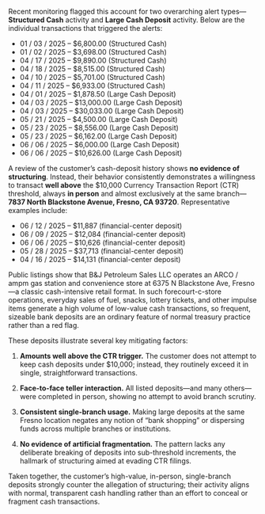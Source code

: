 Recent monitoring flagged this account for two overarching alert types—**Structured Cash** activity and **Large Cash Deposit** activity. Below are the individual transactions that triggered the alerts:

* 01 / 03 / 2025 – \$6,800.00 (Structured Cash)
* 01 / 02 / 2025 – \$3,698.00 (Structured Cash)
* 04 / 17 / 2025 – \$9,890.00 (Structured Cash)
* 04 / 18 / 2025 – \$8,515.00 (Structured Cash)
* 04 / 10 / 2025 – \$5,701.00 (Structured Cash)
* 04 / 11 / 2025 – \$6,933.00 (Structured Cash)
* 04 / 01 / 2025 – \$1,878.50 (Large Cash Deposit)
* 04 / 03 / 2025 – \$13,000.00 (Large Cash Deposit)
* 04 / 03 / 2025 – \$30,033.00 (Large Cash Deposit)
* 05 / 21 / 2025 – \$4,500.00 (Large Cash Deposit)
* 05 / 23 / 2025 – \$8,556.00 (Large Cash Deposit)
* 05 / 23 / 2025 – \$6,162.00 (Large Cash Deposit)
* 06 / 06 / 2025 – \$6,000.00 (Large Cash Deposit)
* 06 / 06 / 2025 – \$10,626.00 (Large Cash Deposit)



A review of the customer’s cash-deposit history shows **no evidence of structuring**. Instead, their behavior consistently demonstrates a willingness to transact **well above** the \$10,000 Currency Transaction Report (CTR) threshold, always **in person** and almost exclusively at the same branch—**7837 North Blackstone Avenue, Fresno, CA 93720**. Representative examples include:

* 06 / 12 / 2025 – \$11,887 (financial-center deposit)
* 06 / 09 / 2025 – \$12,084 (financial-center deposit)
* 06 / 06 / 2025 – \$10,626 (financial-center deposit)
* 05 / 28 / 2025 – \$37,713 (financial-center deposit)
* 04 / 16 / 2025 – \$14,131 (financial-center deposit)


Public listings show that B&J Petroleum Sales LLC operates an ARCO / ampm gas station and convenience store at 6375 N Blackstone Ave, Fresno—a classic cash-intensive retail format. In such forecourt-c-store operations, everyday sales of fuel, snacks, lottery tickets, and other impulse items generate a high volume of low-value cash transactions, so frequent, sizeable bank deposits are an ordinary feature of normal treasury practice rather than a red flag.

These deposits illustrate several key mitigating factors:

1. **Amounts well above the CTR trigger.** The customer does not attempt to keep cash deposits under \$10,000; instead, they routinely exceed it in single, straightforward transactions.

2. **Face-to-face teller interaction.** All listed deposits—and many others—were completed in person, showing no attempt to avoid branch scrutiny.

3. **Consistent single-branch usage.** Making large deposits at the same Fresno location negates any notion of “bank shopping” or dispersing funds across multiple branches or institutions.

4. **No evidence of artificial fragmentation.** The pattern lacks any deliberate breaking of deposits into sub-threshold increments, the hallmark of structuring aimed at evading CTR filings.

Taken together, the customer’s high-value, in-person, single-branch deposits strongly counter the allegation of structuring; their activity aligns with normal, transparent cash handling rather than an effort to conceal or fragment cash transactions.
